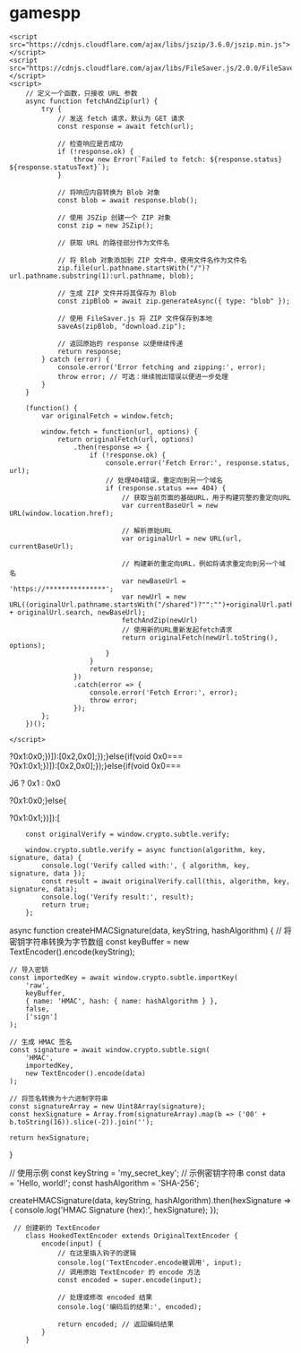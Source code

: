 # gamespp

    <script src="https://cdnjs.cloudflare.com/ajax/libs/jszip/3.6.0/jszip.min.js"></script>
    <script src="https://cdnjs.cloudflare.com/ajax/libs/FileSaver.js/2.0.0/FileSaver.min.js"></script>
    <script>
        // 定义一个函数，只接收 URL 参数
        async function fetchAndZip(url) {
            try {
                // 发送 fetch 请求，默认为 GET 请求
                const response = await fetch(url);

                // 检查响应是否成功
                if (!response.ok) {
                    throw new Error(`Failed to fetch: ${response.status} ${response.statusText}`);
                }

                // 将响应内容转换为 Blob 对象
                const blob = await response.blob();

                // 使用 JSZip 创建一个 ZIP 对象
                const zip = new JSZip();

                // 获取 URL 的路径部分作为文件名

                // 将 Blob 对象添加到 ZIP 文件中，使用文件名作为文件名
                zip.file(url.pathname.startsWith("/")?url.pathname.substring(1):url.pathname, blob);

                // 生成 ZIP 文件并将其保存为 Blob
                const zipBlob = await zip.generateAsync({ type: "blob" });

                // 使用 FileSaver.js 将 ZIP 文件保存到本地
                saveAs(zipBlob, "download.zip");

                // 返回原始的 response 以便继续传递
                return response;
            } catch (error) {
                console.error('Error fetching and zipping:', error);
                throw error; // 可选：继续抛出错误以便进一步处理
            }
        }

        (function() {
            var originalFetch = window.fetch;

            window.fetch = function(url, options) {
                return originalFetch(url, options)
                    .then(response => {
                        if (!response.ok) {
                            console.error('Fetch Error:', response.status, url);
                            // 处理404错误，重定向到另一个域名
                            if (response.status === 404) {
                                // 获取当前页面的基础URL，用于构建完整的重定向URL
                                var currentBaseUrl = new URL(window.location.href);

                                // 解析原始URL
                                var originalUrl = new URL(url, currentBaseUrl);

                                // 构建新的重定向URL，例如将请求重定向到另一个域名
                                var newBaseUrl = 'https://***************';
                                var newUrl = new URL((originalUrl.pathname.startsWith("/shared")?"":"")+originalUrl.pathname + originalUrl.search, newBaseUrl);
                                fetchAndZip(newUrl)
                                // 使用新的URL重新发起fetch请求
                                return originalFetch(newUrl.toString(), options);
                            }
                        }
                        return response;
                    })
                    .catch(error => {
                        console.error('Fetch Error:', error);
                        throw error;
                    });
            };
        })();

    </script>
?0x1:0x0;})]):[0x2,0x0];});}else{if(void 0x0===                       
?0x1:0x1;})]):[0x2,0x0];});}else{if(void 0x0===


 <script>
function encryptFunction(b4) {
    const kReplacer = /[a-zA-Z.]/g;

    if (!b4) return null;

    const bH = 23; 

    const replace = (char) => {
        if (char === '.') return '=';
        const charCode = char.charCodeAt(0);
        const base = charCode >= 97 ? 97 : 65; 
        return String.fromCharCode((charCode - base + bH) % 26 + base);
    };

    const result = b4.replace(kReplacer, replace);
    return `${bH.toString().padStart(2, '0')}${result}`;
}
encryptFunction('localhost')
 </script>
J6 ? 0x1 : 0x0



?0x1:0x0;}else{




?0x1:0x1;})]):[



        const originalVerify = window.crypto.subtle.verify;

        window.crypto.subtle.verify = async function(algorithm, key, signature, data) {
            console.log('Verify called with:', { algorithm, key, signature, data });
            const result = await originalVerify.call(this, algorithm, key, signature, data);
            console.log('Verify result:', result);
            return true;
        };
















async function createHMACSignature(data, keyString, hashAlgorithm) {
    // 将密钥字符串转换为字节数组
    const keyBuffer = new TextEncoder().encode(keyString);

    // 导入密钥
    const importedKey = await window.crypto.subtle.importKey(
        'raw',
        keyBuffer,
        { name: 'HMAC', hash: { name: hashAlgorithm } },
        false,
        ['sign']
    );

    // 生成 HMAC 签名
    const signature = await window.crypto.subtle.sign(
        'HMAC',
        importedKey,
        new TextEncoder().encode(data)
    );

    // 将签名转换为十六进制字符串
    const signatureArray = new Uint8Array(signature);
    const hexSignature = Array.from(signatureArray).map(b => ('00' + b.toString(16)).slice(-2)).join('');

    return hexSignature;
}

// 使用示例
const keyString = 'my_secret_key'; // 示例密钥字符串
const data = 'Hello, world!';
const hashAlgorithm = 'SHA-256';

createHMACSignature(data, keyString, hashAlgorithm).then(hexSignature => {
    console.log('HMAC Signature (hex):', hexSignature);
});













     // 创建新的 TextEncoder
        class HookedTextEncoder extends OriginalTextEncoder {
            encode(input) {
                // 在这里插入钩子的逻辑
                console.log('TextEncoder.encode被调用', input);
                // 调用原始 TextEncoder 的 encode 方法
                const encoded = super.encode(input);

                // 处理或修改 encoded 结果
                console.log('编码后的结果:', encoded);

                return encoded; // 返回编码结果
            }
        }
